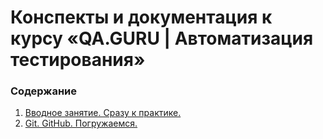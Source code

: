 # Конспекты и документация к курсу «QA.GURU | Автоматизация тестирования»

### Содержание

1. [Вводное занятие. Сразу к практике.](https://github.com/qa-guru/getting-started/wiki)
2. [Git. GitHub. Погружаемся.]()

